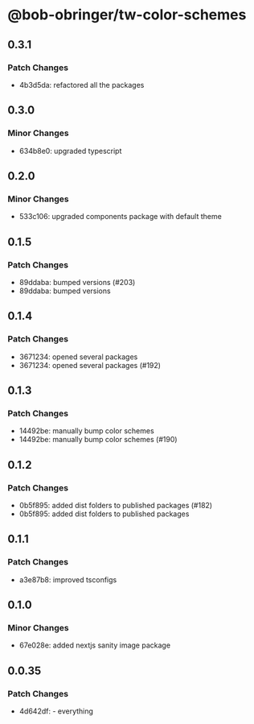 # @bob-obringer/tw-color-schemes

## 0.3.1

### Patch Changes

- 4b3d5da: refactored all the packages

## 0.3.0

### Minor Changes

- 634b8e0: upgraded typescript

## 0.2.0

### Minor Changes

- 533c106: upgraded components package with default theme

## 0.1.5

### Patch Changes

- 89ddaba: bumped versions (#203)
- 89ddaba: bumped versions

## 0.1.4

### Patch Changes

- 3671234: opened several packages
- 3671234: opened several packages (#192)

## 0.1.3

### Patch Changes

- 14492be: manually bump color schemes
- 14492be: manually bump color schemes (#190)

## 0.1.2

### Patch Changes

- 0b5f895: added dist folders to published packages (#182)
- 0b5f895: added dist folders to published packages

## 0.1.1

### Patch Changes

- a3e87b8: improved tsconfigs

## 0.1.0

### Minor Changes

- 67e028e: added nextjs sanity image package

## 0.0.35

### Patch Changes

- 4d642df: - everything
